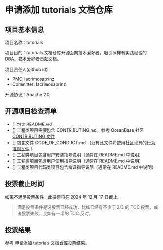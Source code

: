 # 申请添加 tutorials 文档仓库

## 项目基本信息

项目名称：tutorials

项目目的：tutorials 文档仓库开源面向技术爱好者，吸引同样有实践经验的 DBA、技术爱好者贡献文档。

项目责任人(github id): 

- PMC: lacrimosaprinz
- Committer: lacrimosaprinz

开源协议：Apache 2.0

## 开源项目检查清单

- [] 包含 README.md
- [] 工程类项目需要包含 CONTRIBUTING.md。参考 OceanBase 社区 [CONTRIBUTING 文件](https://github.com/oceanbase/.github/blob/main/CONTRIBUTING.md)
- [] 包含文件 CODE_OF_CONDUCT.md （没有此文件将使用社区现有的[行为准则文件](https://github.com/oceanbase/.github/blob/main/CODE_OF_CONDUCT.md) ）
- [] 工程类项目包含用户安装指导说明（通常在 README.md 中说明）
- [] 工程类项目包含用户使用指导说明（通常在 README.md 中说明）
- [] 工程类项目代码类项目包含编译指导说明（通常在 README.md 中说明）

## 投票截止时间

如果不满足投票条件，此投票将在 2024 年 12 月 17 日截止。

> 满足投票条件是说投票已经成功，比如已经有不少于 2/3 的 TOC 投票，或者投票失败，比如有一半的 TOC 反对。

## 投票结果

参考 [申请添加 tutorials 文档仓库投票结果](https://github.com/oceanbase/community/pull/25)。
